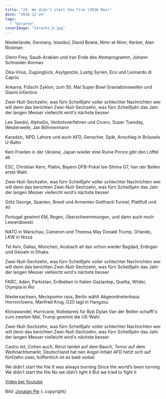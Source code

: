 ```yaml
---
title: "24. We didn't start the fire (2016 Rmx)"
date: "2016-12-24"
tags:
  - "Gerante"
coverImage: "24rants_4.jpg"
---
```


Niederlande, Germany, Istanbul, David Bowie, Nimr-al-Nimr, Kerber, Alan Rickman

Glenn Frey, Saudi-Arabien und Iran Ende des Atomprogramm, Johann Schneider-Amman

Zika-Virus, Zugünglück, Asylgestze, Lustig Syrien, Eco und Leonardo di Caprio

Ankarra, Fidschi Zyklon, zum 50. Mal Super Bowl Graviationswellen und Gianni Infantino

Zwei-Null-Sechzehn, was fürn Scheißjahr voller schlechter Nachrichten wer will denn das berichten Zwei-Null-Sechzehn, was fürn Scheißjahr das Jahr der langen Messer vielleicht wird's nächste besser

Lee Seedol, AlphaGo, Verbotsverfahren und Cicero, Super Tuesday, Westerwelle, Jan Böhmermann

Karadzic, NPD, Lahore und auch AFD, Genscher, Spät, Anschlag in Brüssels U-Bahn

Kein Frieden in der Ukraine, Japan wieder eine Ruine Prince gibt den Löffel ab

ESC, Christian Kern, Platini, Bayern DFB-Pokal Ise-Shima G7, Van der Bellen erste Wahl

Zwei-Null-Sechzehn, was fürn Scheißjahr voller schlechter Nachrichten wer will denn das berichten Zwei-Null-Sechzehn, was fürn Scheißjahr das Jahr der langen Messer vielleicht wird's nächste besser

Götz George, Spanien, Brexit und Armenien Gotthard-Tunnel, Plattfuß und Ali

Portugal gewinnt EM, Regen, Überschwemmungen, und dann auch noch Lewandowski

NATO in Warschau, Cameron und Theresa May Donald Trump, Orlando, LKW in Nizza

Tel Aviv, Dallas, München, Ansbach all das schon wieder Bagdad, Erdogan und Geiseln in Dhaka

Zwei-Null-Sechzehn, was fürn Scheißjahr voller schlechter Nachrichten wer will denn das berichten Zwei-Null-Sechzehn, was fürn Scheißjahr das Jahr der langen Messer vielleicht wird's nächste besser

FARC, Aden, Parkistan, Erdbeben in Italien Gaziantep, Quetta, Wilder, Olympia in Rio

Niedersachsen, Meckpomm raus, Berlin wählt Abgeordnetenhaus Horrorclowns, Manfred Krug, G20 tagt in Hangzou

Klimawandel, Hurricane, Nobelpreis für Byb Dylan Van der Bellen schafft's zum zweiten Mal, Trump gewinnt die US-Wahl

Zwei-Null-Sechzehn, was fürn Scheißjahr voller schlechter Nachrichten wer will denn das berichten Zwei-Null-Sechzehn, was fürn Scheißjahr das Jahr der langen Messer vielleicht wird's nächste besser

Castro tot, Cohen auch, Renzi landet auf dem Bauch, Terror auf dem Weihnachtsmarkt, Deutschland hat nen Angst-Infakt AFD hetzt sich auf fünfzehn zwei, hoffentlich ist es bald vorbei

We didn’t start the fire It was always burning Since the world’s been turning We didn’t start the fire No we didn’t light it But we tried to fight it

<a href="https://www.youtube.com/watch?v=eFTLKWw542g">Video bei Youtube</a>



Bild:  [Jonatan Pie](https://unsplash.com/@r3dmax) {:.copyright}
